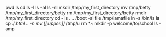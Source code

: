 pwd
ls
cd
ls -l
ls -al
ls -nl
mkdir /tmp/my_first_directory
mv /tmp/betty /tmp/my_first_directory/betty
rm /tmp/my_first_directory/betty
rmdir /tmp/my_first_directory
cd -
ls . .. /boot -al
file /tmp/iamafile
ln -s /bin/ls __ls__
cp ./*.html .. -n
mv [[:upper:]]* /tmp/u
rm *~
mkdir -p welcome/to/school
ls -amp
